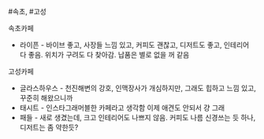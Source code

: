 
#속초, #고성 

속초카페

- 라이픈 - 바이브 좋고, 사장들 느낌 있고, 커피도 괜찮고, 디저트도 좋고, 인테리어 다 좋음. 위치가 구려도 다 찾아감. 납품은 별로 없을 꺼 같음

고성카페

- 글라스하우스 - 천진해변의 강호, 인맥장사가 개심하지만, 그래도 힙하고 느낌 있고, 꾸준히 해왔으니까 
- 태시트 - 인스타그래머블한 카페라고 생각함 이제 애견도 안되서 걍 그래
- 패들 - 새로 생겼는데, 크고 인테리어도 나쁘지 않음. 커피도 나름 신경쓰는 듯 하나, 디저트는 좀 약한듯?
